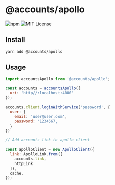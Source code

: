 # @accounts/apollo

[![npm](https://img.shields.io/npm/v/@accounts/apollo.svg?maxAge=2592000)](https://www.npmjs.com/package/@accounts/apollo)
![MIT License](https://img.shields.io/badge/license-MIT-blue.svg)

## Install

```
yarn add @accounts/apollo
```

## Usage

```js
import accountsApollo from '@accounts/apollo';

const accounts = accountsApollo({
  uri: 'http//:localhost:4000'
});

accounts.client.loginWithService('password', {
  user: {
    email: 'user@user.com',
    password: '1234567,
  }
})

// Add accounts link to apollo client

const apolloClient = new ApolloClient({
  link: ApolloLink.from([
    accounts.link,
    httpLink
  ]),
  cache,
});
```

